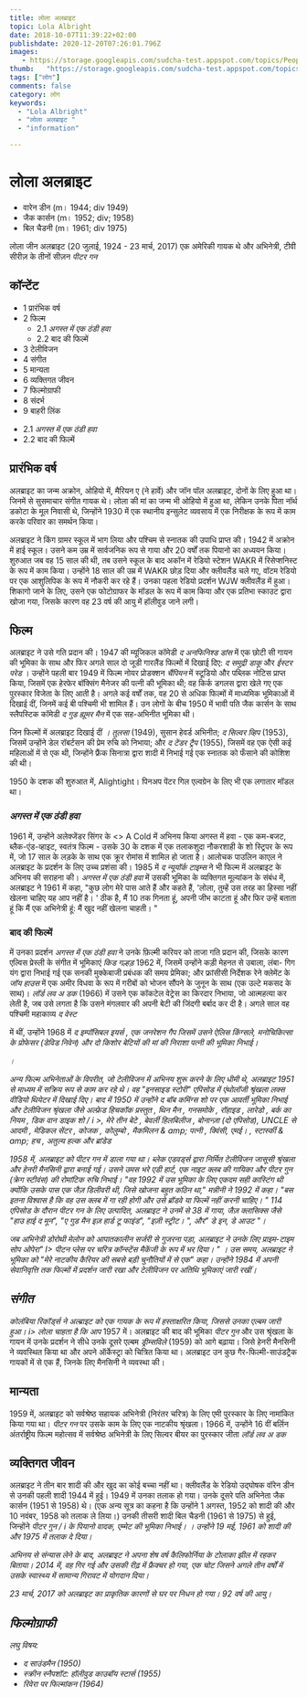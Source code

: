 ```yaml
---
title: लोला अलब्राइट 
topic: Lola Albright
date: 2018-10-07T11:39:22+02:00
publishdate: 2020-12-20T07:26:01.796Z
images: 
   - https://storage.googleapis.com/sudcha-test.appspot.com/topics/People/lola_albright/1.jpeg
thumb:   "https://storage.googleapis.com/sudcha-test.appspot.com/topics/People/lola_albright/thumb.jpeg"
tags: ["लोग"]
comments: false
category: लोग
keywords: 
  - "Lola Albright"
  - "लोला अलब्राइट "
  - "information"

---
```

<h1> लोला अलब्राइट </h1> <ul> <li> वारेन डीन (m। 1944; div 1949) </li> <li> जैक कार्सन (m। 1952; div; 1958) </li> <li> बिल चैडनी (m। 1961; div 1975) </li> </ul> <p> लोला जीन अलब्राइट (20 जुलाई, 1924 - 23 मार्च, 2017) एक अमेरिकी गायक थे और अभिनेत्री, टीवी सीरीज़ के तीनों सीज़न <i> पीटर गन </i> </p> <h2> कॉन्टेंट </h2 पर, तीन बार सीक्रेट सिंगर एडी हार्ट, निजी आंख वाले पीटर गुन की प्रेमिका की भूमिका के लिए जानी जाती हैं। > <ul> <li> 1 प्रारंभिक वर्ष </li> <li> 2 फिल्म <ul> <li> 2.1 <i> अगस्त में एक ठंडी हवा </i> </li> <li> 2.2 बाद की फिल्में </li> </ul> </li> <li> 3 टेलीविजन </li> <li> 4 संगीत </li> <li> 5 मान्यता </li> <li> 6 व्यक्तिगत जीवन </li> <li> 7 फिल्मोग्राफी </li> <li> 8 संदर्भ </li> <li> 9 बाहरी लिंक </li> </ul> <ul> <li> 2.1 <i> अगस्त में एक ठंडी हवा </i> </li> <li> 2.2 बाद की फिल्में </li> </ul> <h2> प्रारंभिक वर्ष </h2> <p> अलब्राइट का जन्म अक्रोन, ओहियो में, मैरियन ए (ने हार्वे) और जॉन पॉल अलब्राइट, दोनों के लिए हुआ था। जिनमें से सुसमाचार संगीत गायक थे। लोला की मां का जन्म भी ओहियो में हुआ था, लेकिन उनके पिता नॉर्थ डकोटा के मूल निवासी थे, जिन्होंने 1930 में एक स्थानीय इन्सुलेट व्यवसाय में एक निरीक्षक के रूप में काम करके परिवार का समर्थन किया। </p> <p> अलब्राइट ने किंग ग्रामर स्कूल में भाग लिया और पश्चिम से स्नातक की उपाधि प्राप्त की। 1942 में अक्रोन में हाई स्कूल। उसने कम उम्र में सार्वजनिक रूप से गाया और 20 वर्षों तक पियानो का अध्ययन किया। शुरुआत जब वह 15 साल की थी, तब उसने स्कूल के बाद अकॉन में रेडियो स्टेशन WAKR में रिसेप्शनिस्ट के रूप में काम किया। उन्होंने 18 साल की उम्र में WAKR छोड़ दिया और क्लीवलैंड चले गए, वॉटम रेडियो पर एक आशुलिपिक के रूप में नौकरी कर रहे हैं। उनका पहला रेडियो प्रदर्शन WJW क्लीवलैंड में हुआ। शिकागो जाने के लिए, उसने एक फोटोग्राफर के मॉडल के रूप में काम किया और एक प्रतिभा स्काउट द्वारा खोजा गया, जिसके कारण वह 23 वर्ष की आयु में हॉलीवुड जाने लगी। </p> <h2> फिल्म </h2> <p> अलब्राइट ने उसे गति प्रदान की। 1947 की म्यूजिकल कॉमेडी <i> द अनफिनिश्ड डांस </i> में एक छोटी सी गायन की भूमिका के साथ और फिर अगले साल दो जूडी गारलैंड फिल्मों में दिखाई दिए: <i> द समुद्री डाकू </i> और <i> ईस्टर परेड </i>। उन्होंने पहली बार 1949 में फिल्म नोयर प्रोडक्शन <i> चैंपियन </i> में स्टूडियो और पब्लिक नोटिस प्राप्त किया, जिसमें एक हेरफेर बॉक्सिंग मैनेजर की पत्नी की भूमिका थी; वह किर्क डगलस द्वारा खेले गए एक पुरस्कार विजेता के लिए आती है। अगले कई वर्षों तक, वह 20 से अधिक फिल्मों में माध्यमिक भूमिकाओं में दिखाई दीं, जिनमें कई बी पश्चिमी भी शामिल हैं। उन लोगों के बीच 1950 में भावी पति जैक कार्सन के साथ स्लैपस्टिक कॉमेडी <i> द गुड ह्यूमर मैन </i> में एक सह-अभिनीत भूमिका थी। </p> <p> जिन फिल्मों में अलब्राइट दिखाई दीं <i>। तुलसा </i> (1949), सुसान हेवर्ड अभिनीत; <i> द सिल्वर व्हिप </i> (1953), जिसमें उन्होंने डेल रॉबर्टसन की प्रेम रुचि को निभाया; और <i> द टेंडर ट्रैप </i> (1955), जिसमें वह एक ऐसी कई महिलाओं में से एक थी, जिन्होंने फ्रैंक सिनात्रा द्वारा शादी में निभाई गई एक स्नातक को फँसाने की कोशिश की थी। </p> <p> 1950 के दशक की शुरुआत में, Alightight। पिनअप पेंटर गिल एल्वग्रेन के लिए भी एक लगातार मॉडल था। </p> <h3> <i> अगस्त में एक ठंडी हवा </i> </h3> <p> 1961 में, उन्होंने अलेक्जेंडर सिंगर के <> A Cold में अभिनय किया अगस्त में हवा </i> - एक कम-बजट, ब्लैक-एंड-व्हाइट, स्वतंत्र फिल्म - उसके 30 के दशक में एक तलाकशुदा नौकरशाही के शो स्ट्रिपर के रूप में, जो 17 साल के लड़के के साथ एक क्रूर रोमांस में शामिल हो जाता है। आलोचक पाउलिन काएल ने अलब्राइट के प्रदर्शन के लिए उच्च प्रशंसा की। 1985 में <i> द न्यूयॉर्क टाइम्स </i> ने भी फिल्म में अलब्राइट के अभिनय की सराहना की। <I> अगस्त में एक ठंडी हवा </i> में उसकी भूमिका के व्यक्तिगत मूल्यांकन के संबंध में, अलब्राइट ने 1961 में कहा, "कुछ लोग मेरे पास आते हैं और कहते हैं, 'लोला, तुम्हें उस तरह का हिस्सा नहीं खेलना चाहिए यह आप नहीं है। ' ठीक है, मैं 10 तक गिनता हूं, अपनी जीभ काटता हूं और फिर उन्हें बताता हूं कि मैं एक अभिनेत्री हूं: मैं खुद नहीं खेलना चाहती। "</p> <h3> बाद की फिल्में </h3> <p> में उनका प्रदर्शन <i> अगस्त में एक ठंडी हवा </i> ने उनके फ़िल्मी करियर को ताजा गति प्रदान की, जिसके कारण एल्विस प्रेस्ली के संगीत में भूमिकाएं <i> किड गल्हड़ </i> 1962 में, जिसमें उन्होंने कड़ी मेहनत से उबाला, लंबा- गिग यंग द्वारा निभाई गई एक सनकी मुक्केबाजी प्रबंधक की समय प्रेमिका; और फ्रांसीसी निर्देशक रेने क्लेमेंट के <i> जॉय हाउस </i> में एक अमीर विधवा के रूप में गरीबों को भोजन सौंपने के जुनून के साथ (एक उल्टे मकसद के साथ)। <I> लॉर्ड लव अ डक </i> (1966) में उसने एक कॉकटेल वेट्रेस का किरदार निभाया, जो आत्महत्या कर लेती है, जब उसे लगता है कि उसने मंगलवार की अपनी बेटी की जिंदगी बर्बाद कर दी है। अगले साल वह पश्चिमी महाकाव्य <i> द वेस्ट </i> </p> <p> में थीं, उन्होंने 1968 में <i> द इम्पॉसिबल इयर्स <// में अपना काम पूरा करने के बाद अपना फीचर-फिल्मी करियर छोड़ दिया। i>, एक जनरेशन गैप जिसमें उसने ऐलिस किंग्सले, मनोचिकित्सा के प्रोफेसर (डेविड निवेन) और दो किशोर बेटियों की मां की निराशा पत्नी की भूमिका निभाई। </p> <h2: Television </h2>। <p> अन्य फिल्म अभिनेताओं के विपरीत, जो टेलीविजन में अभिनय शुरू करने के लिए धीमी थे, अलब्राइट 1951 से माध्यम में सक्रिय रूप से काम कर रहे थे। वह "इनसाइड स्टोरी" एपिसोड में एंथोलॉजी श्रृंखला <i> लक्स वीडियो थियेटर </i> में दिखाई दिए। बाद में 1950 में उन्होंने <i> द बॉब कमिंग्स शो </i> पर एक आवर्ती भूमिका निभाई और टेलीविजन श्रृंखला जैसे <i> अल्फ्रेड हिचकॉक प्रस्तुत </i>, <i> थिन मैन </i पर अतिथि भूमिकाएं कीं। >, <i> गनसमोके </i>, <i> रॉहाइड </i>, <i> लारेडो </i>, <i> बर्क का नियम </i>, <i> डिक वान डाइक शो / i >, <i> मेरे तीन बेटे </i>, <i> बेवर्ली हिलबिलीज </i>, <i> बोनान्ज़ा </i> (दो एपिसोड), <i> UNCLE से आदमी </i>, <i> मेडिकल सेंटर </i>, <i> कोजक </i>, <i> कोलुम्बो </i>, <i> मैकमिलन & amp; पत्नी </i>, <i> क्विंसी, एमई। </i>, <i> स्टार्स्की & amp; हच </i>, <i> अतुल्य हल्क </i> और <i> ब्रांडेड </i> </p> <p> 1958 में, अलब्राइट को <i> पीटर गन </i> में डाला गया था। ब्लेक एडवर्ड्स द्वारा निर्मित टेलीविजन जासूसी श्रृंखला और हेनरी मैनसिनी द्वारा बनाई गई। उसने उमस भरे एडी हार्ट, एक नाइट क्लब की गायिका और पीटर गुन (क्रेग स्टीवंस) की रोमांटिक रुचि निभाई। "वह 1992 में उस भूमिका के लिए एकदम सही कास्टिंग थी क्योंकि उसके पास एक जैज़ डिलीवरी थी, जिसे खोजना बहुत कठिन था," मन्नीनी ने 1992 में कहा। "बस इतना विश्वास है कि वह उस क्लब में गा रही होगी और उसे ब्रॉडवे या फिल्में नहीं करनी चाहिए। " 114 एपिसोड के दौरान <i> पीटर गन </i> के लिए उत्पादित, अलब्राइट ने उनमें से 38 में गाया, जैज़ क्लासिक्स जैसे "हाउ हाई द मून", "ए गुड मैन इज़ हार्ड टू फाइंड", "इज़ी स्ट्रीट। ", और" डे इन, डे आउट "। </p> <p> जब अभिनेत्री डोरोथी मेलोन को आपातकालीन सर्जरी से गुजरना पड़ा, अलब्राइट ने उनके लिए प्राइम-टाइम सोप ओपेरा" I> पीटन प्लेस पर चरित्र कॉन्स्टेंस मैकेंजी के रूप में भर दिया। " </i>। उस समय, अलब्राइट ने भूमिका को "मेरे नाटकीय कैरियर की सबसे बड़ी चुनौतियों में से एक" कहा। उन्होंने 1984 में अपनी सेवानिवृत्ति तक फिल्मों में प्रदर्शन जारी रखा और टेलीविजन पर अतिथि भूमिकाएं जारी रखीं। </p> <h2> संगीत </h2> <p> कोलंबिया रिकॉर्ड्स ने अल्ब्राइट को एक गायक के रूप में हस्ताक्षरित किया, जिससे उनका एल्बम जारी हुआ। i> लोला चाहता है कि आप </i> 1957 में। अलब्राइट की बाद की भूमिका <i> पीटर गुन </i> और उस श्रृंखला के गायन में उनके प्रदर्शन ने सीधे उनके दूसरे एल्बम <i> ड्रीम्सविले </i> (1959) को आगे बढ़ाया। जिसे हेनरी मैनसिनी ने व्यवस्थित किया था और अपने ऑर्केस्ट्रा को चित्रित किया था। अलब्राइट उन कुछ गैर-फिल्मी-साउंडट्रैक गायकों में से एक हैं, जिनके लिए मैनसिनी ने व्यवस्था की। </p> <h2> मान्यता </h2> <p> 1959 में, अलब्राइट को सर्वश्रेष्ठ सहायक अभिनेत्री (निरंतर चरित्र) के लिए एमी पुरस्कार के लिए नामांकित किया गया था। <i> पीटर गन </i> पर उसके काम के लिए एक नाटकीय श्रृंखला। 1966 में, उन्होंने 16 वीं बर्लिन अंतर्राष्ट्रीय फिल्म महोत्सव में सर्वश्रेष्ठ अभिनेत्री के लिए सिल्वर बीयर का पुरस्कार जीता <i> लॉर्ड लव अ डक </i> </p> <h2> व्यक्तिगत जीवन </h2> <p। > अलब्राइट ने तीन बार शादी की और खुद का कोई बच्चा नहीं था। क्लीवलैंड के रेडियो उद्घोषक वॉरेन डीन से उनकी पहली शादी 1944 में हुई। 1949 में उनका तलाक हो गया। उनके दूसरे पति अभिनेता जैक कार्सन (1951 से 1958) थे। (एक अन्य सूत्र का कहना है कि उन्होंने 1 अगस्त, 1952 को शादी की और 10 नवंबर, 1958 को तलाक ले लिया।) उनकी तीसरी शादी बिल चैडनी (1961 से 1975) से हुई, जिन्होंने <i> पीटर गुन / i के पियानो वादक, एम्मेट की भूमिका निभाई। । उन्होंने 19 मई, 1961 को शादी की और 1975 में तलाक दे दिया। </p> <p> अभिनय से संन्यास लेने के बाद, अलब्राइट ने अपना शेष वर्ष कैलिफोर्निया के टोलाका झील में रहकर बिताया। 2014 में, वह गिर गई और उसकी रीढ़ में फ्रैक्चर हो गया, एक चोट जिसने अगले तीन वर्षों में उसके स्वास्थ्य में सामान्य गिरावट में योगदान दिया। </p> <p> 23 मार्च, 2017 को अलब्राइट का प्राकृतिक कारणों से घर पर निधन हो गया। 92 वर्ष की आयु। </p> <h2> फिल्मोग्राफी </h2> <p> लघु विषय: </p> <ul> <li> <i> द साउंडमैन </i> (1950) </li> <li > <i> स्क्रीन स्नैपशॉट: हॉलीवुड काउबॉय स्टार्स </i> (1955) </li> <li> <i> रिवेरा पर फिल्मांकन </i> (1964) </li> </ul> 